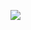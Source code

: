 [![](https://mermaid.ink/img/pako:eNqNVk1v4zYU_CuETi3gBomdD8e3bNIUAbpAsOmhKHx5JmmZuxKpUpQ3TrA_pscei956zR_rPJJynEUi5xAkkaj3hvNmhnwspFO6mBVzW5rwi6dmJX77MJtbIfhHCOnq2gRh1EzMixtrpHFCadF4t9EyuHkhApX8bn14cDQvXvno4upK_CTutKCnf0hpK7wmGYR3XdC-FRvRalFqqz1Z0Tz9VRpL-anESlGRsLTWJUnz9K8V2gavha4qage6XXAroyJU3QZTud2SCxe4VPvVBLkaqHLp6sZZdNT8tcSf9xEDiho89L5rgvP8QixIftFWDRMQmy87Cw4tSjbkSdRk9Wfy2JFQpq61TzipqYyk_hFIw3u5hfMenkXrAAkv3R5QVC9MpPl5g_T88SiiyZOrn_4OTrkMvWRmMx_KtI1rTTBr1w7386BJe_OAafNU5A7H2K2mRaX3VHCLYKCX_D3Dx-80aEoj5xe7iITsyOIVVvSfkB1qEpUhNsSbb42V3lkgjpPuG-p7KMAO7vYqTW-nQNv1KLkUZpp1k7Xg2uBZC2kJ1FINVL-FcX3eDIuwch4cgpaFwyM2SGwCW5VOfF2ZN2RzffN7lo33uoQMYG3MoCYm8s9Oi87uDElYl2EuSFDbcAYIabzsKmLpuuDBzeXd3QDwXx08zjJ30LgJnYoCIh4NQeXkS5RS1K4WjvyQpa6TlSgay4uu7cgnLbRRBGjzLqdgJcKIqUPSLMiPRK0_OwxkqbXiCUVcL3q8Whfb7jUeQye6KkfaXjgfU8vow7pD0ObA4xlu3Sh-oIZKRrgNi6RHpjBK4MehPEvCx27KzrKEMWYM9Y3dJGFcOshCJig5N6NWK7IPLNV1LAAcAYZIspYrUynYfE9VU-pnrX1P8Eg4z4nDRw21UQ_cBk6KeMJQqH3SyiFjSKwJhCS4LbiyT_-BMsdHCH4NoLvtUe0ePJteFJmFgAVD6mqMxZmWukdNI4CG3JxlAgKXpux86vomyKyZlMeciHyAPjtgI5ZUVU6skbRLSMmL4L7oPW5oOq1ifHhPL2rVTsUqezXcb4JUbVi1QEBS6taATpEfGw4PxVk1dH7HAhFQMql5ASiePDC-50D1bjAlccfAygrpm-ZokY4clO85tL6TQ0wn1W3p5DBEJOr7pqtaDkSFRG-xwbekkepdx9GwW3uPX3RhhS5rg0Qf-DBHBK--dJYNBy68Bjm9Q_M5l9AlrPsj56Xk8tkOrtXzUbTpVZ-fv1r06ucP0doWg4-hyq9hNnpD-CkuP3FW-k4GANi5q_Fg8j0Jk4rhMqQXj9BZO3Gg7Tpt4OaWPQ9GkQDby9n2rnp0cMjVilGBRKjJKNyAH-OltwgrhOK84GVKL6mrQuo7t9-wnLrg7jZWFjNg1qMCt9hyVczgthb_dQ1iSl8ZKj3V26cN2T-cq_tPMC_cGj-ma3e8fcclxeyxuC9mp5Ozg7Pp5PBscjo9PTs8Px0Vm2J2dHJwPJ6OJ8fjw_H56fnx5OTbqHiIRccHk5Oz8-Pp0QkWH4_Pp9Nv_wPyjgSJ?type=png)](https://mermaid.live/edit#pako:eNqNVk1v4zYU_CuETi3gBomdD8e3bNIUAbpAsOmhKHx5JmmZuxKpUpQ3TrA_pscei956zR_rPJJynEUi5xAkkaj3hvNmhnwspFO6mBVzW5rwi6dmJX77MJtbIfhHCOnq2gRh1EzMixtrpHFCadF4t9EyuHkhApX8bn14cDQvXvno4upK_CTutKCnf0hpK7wmGYR3XdC-FRvRalFqqz1Z0Tz9VRpL-anESlGRsLTWJUnz9K8V2gavha4qage6XXAroyJU3QZTud2SCxe4VPvVBLkaqHLp6sZZdNT8tcSf9xEDiho89L5rgvP8QixIftFWDRMQmy87Cw4tSjbkSdRk9Wfy2JFQpq61TzipqYyk_hFIw3u5hfMenkXrAAkv3R5QVC9MpPl5g_T88SiiyZOrn_4OTrkMvWRmMx_KtI1rTTBr1w7386BJe_OAafNU5A7H2K2mRaX3VHCLYKCX_D3Dx-80aEoj5xe7iITsyOIVVvSfkB1qEpUhNsSbb42V3lkgjpPuG-p7KMAO7vYqTW-nQNv1KLkUZpp1k7Xg2uBZC2kJ1FINVL-FcX3eDIuwch4cgpaFwyM2SGwCW5VOfF2ZN2RzffN7lo33uoQMYG3MoCYm8s9Oi87uDElYl2EuSFDbcAYIabzsKmLpuuDBzeXd3QDwXx08zjJ30LgJnYoCIh4NQeXkS5RS1K4WjvyQpa6TlSgay4uu7cgnLbRRBGjzLqdgJcKIqUPSLMiPRK0_OwxkqbXiCUVcL3q8Whfb7jUeQye6KkfaXjgfU8vow7pD0ObA4xlu3Sh-oIZKRrgNi6RHpjBK4MehPEvCx27KzrKEMWYM9Y3dJGFcOshCJig5N6NWK7IPLNV1LAAcAYZIspYrUynYfE9VU-pnrX1P8Eg4z4nDRw21UQ_cBk6KeMJQqH3SyiFjSKwJhCS4LbiyT_-BMsdHCH4NoLvtUe0ePJteFJmFgAVD6mqMxZmWukdNI4CG3JxlAgKXpux86vomyKyZlMeciHyAPjtgI5ZUVU6skbRLSMmL4L7oPW5oOq1ifHhPL2rVTsUqezXcb4JUbVi1QEBS6taATpEfGw4PxVk1dH7HAhFQMql5ASiePDC-50D1bjAlccfAygrpm-ZokY4clO85tL6TQ0wn1W3p5DBEJOr7pqtaDkSFRG-xwbekkepdx9GwW3uPX3RhhS5rg0Qf-DBHBK--dJYNBy68Bjm9Q_M5l9AlrPsj56Xk8tkOrtXzUbTpVZ-fv1r06ucP0doWg4-hyq9hNnpD-CkuP3FW-k4GANi5q_Fg8j0Jk4rhMqQXj9BZO3Gg7Tpt4OaWPQ9GkQDby9n2rnp0cMjVilGBRKjJKNyAH-OltwgrhOK84GVKL6mrQuo7t9-wnLrg7jZWFjNg1qMCt9hyVczgthb_dQ1iSl8ZKj3V26cN2T-cq_tPMC_cGj-ma3e8fcclxeyxuC9mp5Ozg7Pp5PBscjo9PTs8Px0Vm2J2dHJwPJ6OJ8fjw_H56fnx5OTbqHiIRccHk5Oz8-Pp0QkWH4_Pp9Nv_wPyjgSJ)